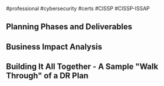 #professional #cybersecurity #certs #CISSP #CISSP-ISSAP

## Planning Phases and Deliverables

## Business Impact Analysis

## Building It All Together - A Sample "Walk Through" of a DR Plan

